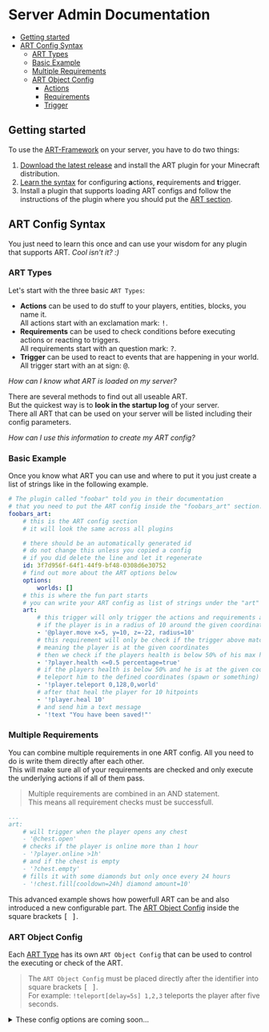 # Server Admin Documentation

* [Getting started](#getting-started)
* [ART Config Syntax](#art-config-syntax)
  * [ART Types](#art-types)
  * [Basic Example](#basic-example)
  * [Multiple Requirements](#multiple-requirements)
  * [ART Object Config](#art-object-config)
    * [Actions](#actions)
    * [Requirements](#requirements)
    * [Trigger](#trigger)

## Getting started

To use the [ART-Framework](https://github.com/silthus/art-framework) on your server, you have to do two things:

1. [Download the latest release](https://github.com/silthus/art-framework/releases/latest) and install the ART plugin for your Minecraft distribution.
2. [Learn the syntax](#art-config-syntax) for configuring **a**ctions, **r**equirements and **t**rigger.
3. Install a plugin that supports loading ART configs and follow the instructions of the plugin where you should put the [ART section](#art-config-syntax).

## ART Config Syntax

You just need to learn this once and can use your wisdom for any plugin that supports ART. *Cool isn't it? :)*

### ART Types

Let's start with the three basic `ART Types`:

* **Actions** can be used to do stuff to your players, entities, blocks, you name it.  
  All actions start with an exclamation mark: <kbd>!</kbd>.
* **Requirements** can be used to check conditions before executing actions or reacting to triggers.  
  All requirements start with an question mark: <kbd>?</kbd>.
* **Trigger** can be used to react to events that are happening in your world.  
  All trigger start with an at sign: <kbd>@</kbd>.

*How can I know what ART is loaded on my server?*

There are several methods to find out all useable ART.  
But the quickest way is to **look in the startup log** of your server.  
There all ART that can be used on your server will be listed including their config parameters.

*How can I use this information to create my ART config?*

### Basic Example

Once you know what ART you can use and where to put it you just create a list of strings like in the following example.

```yaml
# The plugin called "foobar" told you in their documentation
# that you need to put the ART config inside the "foobars_art" section.
foobars_art:
    # this is the ART config section
    # it will look the same across all plugins

    # there should be an automatically generated id
    # do not change this unless you copied a config
    # if you did delete the line and let it regenerate
    id: 3f7d956f-64f1-44f9-bf48-0308d6e30752
    # find out more about the ART options below
    options:
        worlds: []
    # this is where the fun part starts
    # you can write your ART config as list of strings under the "art" section
    art:
        # this trigger will only trigger the actions and requirements after it
        # if the player is in a radius of 10 around the given coordinates
        - '@player.move x=5, y=10, z=-22, radius=10'
        # this requirement will only be check if the trigger above matched
        # meaning the player is at the given coordinates
        # then we check if the players health is below 50% of his max health
        - '?player.health <=0.5 percentage=true'
        # if the players health is below 50% and he is at the given coordinates
        # teleport him to the defined coordinates (spawn or something)
        - '!player.teleport 0,128,0,world'
        # after that heal the player for 10 hitpoints
        - '!player.heal 10'
        # and send him a text message
        - '!text "You have been saved!"'
```

### Multiple Requirements

You can combine multiple requirements in one ART config. All you need to do is write them directly after each other.  
This will make sure all of your requirements are checked and only execute the underlying actions if all of them pass.

> Multiple requirements are combined in an AND statement.  
> This means all requirement checks must be successfull.

```yaml
...
art:
    # will trigger when the player opens any chest
    - '@chest.open'
    # checks if the player is online more than 1 hour
    - '?player.online >1h'
    # and if the chest is empty
    - '?chest.empty'
    # fills it with some diamonds but only once every 24 hours
    - '!chest.fill[cooldown=24h] diamond amount=10'
```

This advanced example shows how powerfull ART can be and also introduced a new configurable part. The [ART Object Config](#art-object-config) inside the square brackets <kbd>[ ]</kbd>.

### ART Object Config

Each [ART Type](#art-types) has its own `ART Object Config` that can be used to control the executing or check of the ART.

> The `ART Object Config` must be placed directly after the identifier into square brackets <kbd>[ ]</kbd>.  
> For example: `!teleport[delay=5s] 1,2,3` teleports the player after five seconds.

<details>
<summary>These config options are coming soon...</summary>

#### Actions

All actions have the following config options.

| Option | Default | Description |
| :------ | ------- | ----------- |
| cooldown | `0s` | Time to wait between each execution of the action, *e.g.: `1y2m3d10h5m1s10` waits 1 year 2 months 3 days 10 hours 5 minutes 1 second and 10 ticks.* |
| delay | `0s` | Time to wait before executing the action. |
| execute_once | `false` | Set this to `true` to execute the action only once per target. |

#### Requirements

All requirements have the following config options.

| Option | Default | Description |
| :----- | ------- | ----------- |
| persistent | `false` | Set to true if you want to persist the result of the requirement check accross server restarts. |
| count | `0` | How many times must this requirement check be successfull for it to become true. |

#### Trigger

All trigger have the following config options.

| Option | Default | Description |
| :----- | ------- | ----------- |
| persistent | `false` | Set to true if you want to persist the result of the trigger checks accross server restarts. |
| count | `0` | How many times must this trigger be triggered before its actions are executed. |
| execute_once | `false` | Set this to `true` to execute the trigger only once per target. |
| cooldown | `0s` | Time to wait between each execution of the trigger, *e.g.: `1y2m3d10h5m1s10` waits 1 year 2 months 3 days 10 hours 5 minutes 1 second and 10 ticks.* |
| delay | `0s` | Time to wait before executing the trigger. |

</details>
